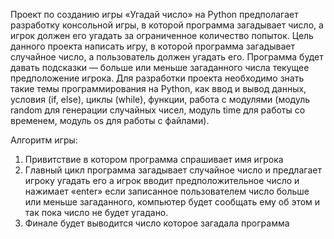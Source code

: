 Проект по созданию игры «Угадай число» на Python предполагает разработку консольной игры, в которой программа загадывает число, а игрок должен его угадать за ограниченное количество попыток.
Цель данного проекта  написать игру, в которой программа загадывает случайное число, а пользователь должен угадать его. Программа будет давать подсказки — больше или меньше загаданного числа текущее предположение игрока.
Для разработки проекта необходимо знать такие темы программирования на Python, как ввод и вывод данных, условия (if, else), циклы (while), функции, работа с модулями (модуль random для генерации случайных чисел, модуль time для работы со временем, модуль os для работы с файлами).

Алгоритм  игры:   
1) Привитствие в котором программа спрашивает имя игрока
2) Главный цикл программа загадывает случайное число и предлагает игроку угадать его а игрок вводит предположительное число и нажимает «enter» если записанное пользователем число больше или меньше загаданного, компьютер будет сообщать ему об этом и так пока число не будет угадано.
3) Финале будет выводится число которое загадала программа
